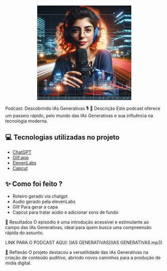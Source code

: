 <p align="center">
<img 
    src="etmjfvhzwbg2w3hponqx.png"
    width="300"
/>


Podcast: Descobrindo IAs Generativas 🎙️
📒 Descrição
Este podcast oferece um passeio rápido, pelo mundo das IAs Generativas e sua influência na tecnologia moderna.

## 💻 Tecnologias utilizadas no projeto

- [ChatGPT](https://chat.openai.com/) 
- [Glif.app](https://https://glif.app/)
- [ElevenLabs](https://beta.elevenlabs.io/)
- [Capcut](https://www.capcut.com/pt-br/)

## ✨ Como foi feito ?

- Roteiro gerado via chatgpt
- Audio gerado pela elevenLabs
- Glif Para gerar a capa
- Capcut para tratar aúdio e adicionar sons de fundo


🚀 Resultados
O episódio é uma introdução acessível e estimulante ao campo das IAs Generativas, ideal para quem busca uma compreensão rápida do assunto.

LINK PARA O PODCAST AQUI: [IAS GENERATIVAS](IAS GENERATIVAS.mp3)

💭 Reflexão
O projeto destacou a versatilidade das IAs Generativas na criação de conteúdo auditivo, abrindo novos caminhos para a produção de mídia digital.
